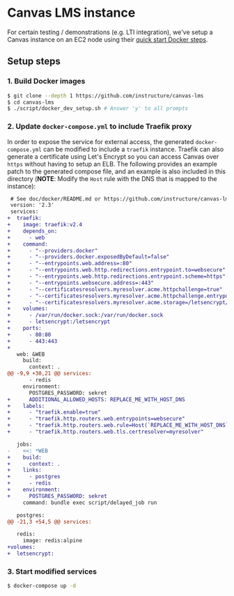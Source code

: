 # Canvas LMS instance

For certain testing / demonstrations (e.g. LTI integration), we've setup a Canvas instance on an EC2 node using their [quick start Docker steps](https://github.com/instructure/canvas-lms/tree/master/doc/docker).

## Setup steps

### 1. Build Docker images

```bash
$ git clone --depth 1 https://github.com/instructure/canvas-lms
$ cd canvas-lms
$ ./script/docker_dev_setup.sh # Answer 'y' to all prompts
```

### 2. Update `docker-compose.yml` to include Traefik proxy

In order to expose the service for external access, the generated `docker-compose.yml` can be modified to include a `traefik` instance. Traefik can also generate a certificate using Let's Encrypt so you can access Canvas over `https` without having to setup an ELB. The following provides an example patch to the generated compose file, and an example is also included in this directory (**NOTE**: Modify the `Host` rule with the DNS that is mapped to the instance):

```patch
 # See doc/docker/README.md or https://github.com/instructure/canvas-lms/tree/master/doc/docker
 version: '2.3'
 services:
+  traefik:
+    image: traefik:v2.4
+    depends_on:
+      - web
+    command:
+      - "--providers.docker"
+      - "--providers.docker.exposedByDefault=false"
+      - "--entrypoints.web.address=:80"
+      - "--entrypoints.web.http.redirections.entrypoint.to=websecure"
+      - "--entrypoints.web.http.redirections.entrypoint.scheme=https"
+      - "--entrypoints.websecure.address=:443"
+      - "--certificatesresolvers.myresolver.acme.httpchallenge=true"
+      - "--certificatesresolvers.myresolver.acme.httpchallenge.entrypoint=web"
+      - "--certificatesresolvers.myresolver.acme.storage=/letsencrypt/acme.json"
+    volumes:
+      - /var/run/docker.sock:/var/run/docker.sock
+      - letsencrypt:/letsencrypt
+    ports:
+      - 80:80
+      - 443:443
+
   web: &WEB
     build:
       context: .
@@ -9,9 +30,21 @@ services:
       - redis
     environment:
       POSTGRES_PASSWORD: sekret
+      ADDITIONAL_ALLOWED_HOSTS: REPLACE_ME_WITH_HOST_DNS
+    labels:
+      - "traefik.enable=true"
+      - "traefik.http.routers.web.entrypoints=websecure"
+      - "traefik.http.routers.web.rule=Host(`REPLACE_ME_WITH_HOST_DNS`)"
+      - "traefik.http.routers.web.tls.certresolver=myresolver"

   jobs:
-    <<: *WEB
+    build:
+      context: .
+    links:
+      - postgres
+      - redis
+    environment:
+      POSTGRES_PASSWORD: sekret
     command: bundle exec script/delayed_job run

   postgres:
@@ -21,3 +54,5 @@ services:

   redis:
     image: redis:alpine
+volumes:
+  letsencrypt:
```

### 3. Start modified services

```bash
$ docker-compose up -d
```
